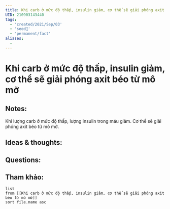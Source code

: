 ```yaml
---
title: Khi carb ở mức độ thấp, insulin giảm, cơ thể sẽ giải phóng axit béo từ mô mỡ
UID: 210903143440
tags:
  - 'created/2021/Sep/03'
  - 'seed🥜'
  - 'permanent/fact'
aliases:
  - 
---
```

# Khi carb ở mức độ thấp, insulin giảm, cơ thể sẽ giải phóng axit béo từ mô mỡ

## Notes:
Khi lượng carb ở mức độ thấp, lượng insulin trong máu giảm. Cơ thể sẽ giải phóng axit béo từ mô mỡ. 

## Ideas & thoughts:

## Questions:


## Tham khảo:
```dataview
list
from [[Khi carb ở mức độ thấp, insulin giảm, cơ thể sẽ giải phóng axit béo từ mô mỡ]]
sort file.name asc
```